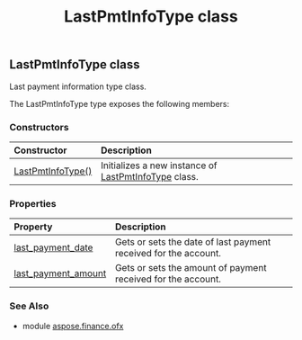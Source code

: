 ﻿---
title: LastPmtInfoType class
second_title: Aspose.Finance for Python via .NET API References
description: 
type: docs
weight: 510
url: /python-net/aspose.finance.ofx/lastpmtinfotype/
is_root: false
---

## LastPmtInfoType class

Last payment information type class.



The LastPmtInfoType type exposes the following members:

### Constructors
| Constructor | Description |
| :- | :- |
| [LastPmtInfoType()](/finance/python-net/aspose.finance.ofx/lastpmtinfotype/__init__/#) | Initializes a new instance of [LastPmtInfoType](/finance/python-net/aspose.finance.ofx/lastpmtinfotype) class. |


### Properties
| Property | Description |
| :- | :- |
| [last_payment_date](/finance/python-net/aspose.finance.ofx/lastpmtinfotype/last_payment_date) | Gets or sets the date of last payment received for the account. |
| [last_payment_amount](/finance/python-net/aspose.finance.ofx/lastpmtinfotype/last_payment_amount) | Gets or sets the amount of payment received for the account. |


### See Also

* module [aspose.finance.ofx](../)

